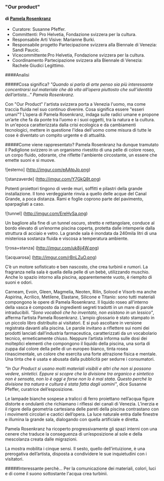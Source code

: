 ### "Our product"
#### di [Pamela Rosenkranz](http://www.artuner.com/artists/pamela-rosenkranz/)

- Curatore: Susanne Pfeffer.
- Committenti: Pro Helvetia, Fondazione svizzera per la cultura. 
- Responsabile Arti Visive: Marianne Burki.  
- Responsabile progetto Partecipazione svizzera alla Biennale di Venezia: Sandi Paucic. 
- Vicecommittente:Pro Helvetia, Fondazione svizzera per la cultura.
- Coordinamento Partecipazione svizzera alla Biennale di Venezia: Rachele Giudici Legittimo.

####Analisi 

#####Cosa significa?
*"Quando si parla di arte penso sia più interessante concentrarsi sul materiale che dà vita 
all’opera piuttosto che sull’identità dell’artista..." Pamela Rosenkranz.*

Con "Our Product" l'artista svizzera porta a Venezia l'uomo, ma come traccia fluida nel suo continuo divenire. 
Cosa significa essere "esseri umani"?
L’opera di Pamela Rosenkranz,  indaga sulle radici umane e propone un’arte che fa da ponte tra l’uomo e i suoi oggetti, tra la natura e la cultura.
In un'epoca caratterizzata dalla crisi ecologica e da cambiamenti tecnologici, mettere in questione l'idea dell'uomo come misura di tutte le cose è diventato un compito urgente e di attualità. 

#####Come viene rappresentato?
Pamela Rosenkranz ha dunque tramutato il Padiglione svizzero in un organismo rivestito di una pelle di colore roseo, un corpo fluido, odorante, che riflette l'ambiente circostante, un essere che emette suoni e si muove. 

![esterno] (http://imgur.com/eAAtpJp.png)

![stanzaverde] (http://imgur.com/Y7GkQ8t.png)

Potenti proiettori tingono di verde muri, soffitti e pilastri della grande installazione. Il tono verdeggiante rinvia a quello delle acque del Canal Grande, a poca distanza.
Rami e foglie coprono parte del pavimento, sparpagliati a caso.

![tunnel] (http://imgur.com/EreHySa.png)

Un bagliore alla fine di un tunnel oscuro, stretto e rettangolare, conduce al bordo elevato di un’enorme piscina coperta, protetta dalle intemperie dalla struttura di acciaio e vetro. La grande sala è inondata da 240mila litri di una misteriosa sostanza fluida e viscosa a temperatura ambiente.

![rosa+stanza] (http://imgur.com/uk8jj4W.png)

![acquarosa] (http://imgur.com/rBnLZuO.png)

C’è un motore sofisticato e ben nascosto, che crea turbinii e rumori. La fragranza nella sala è quella della pelle di un bebè, utilizzando muschio.
Anche lo spazio intorno alla piscina, apparentemente vuoto, è riempito di suoni e odori. 

Carneam, Evoin, Gleen, Magmelia, Neoten, Rilin, Solood e Visorb ma anche Aspirina, Acrilico, Metilene, Elastane, 
Silicone e Titanio: sono tutti materiali compongono le opere di Pamela Rosenkranz. 
Il liquido roseo all'interno della vasca è composto da ingredienti segreti tradotti in un mare di parole intraducibili.
*"Sono vocaboli che ho inventato, non esistono in un lessico"*, afferma l’artista Pamela Rosenkranz. 
L’ampio glossario è stato stampato in un piccolo libro distribuito ai visitatori. E si può ascoltare in versione registrata davanti alla piscina.
Le parole invitano a riflettere sui nomi dei prodotti lanciati dall’industria farmaceutica, caratterizzati da un vocabolario tecnico, ermeticamente chiuso.
Neppure l’artista informa sulle dosi dei molteplici elementi che compongono il liquido della piscina, una sorta di zuppa dal colore della pelle di un europeo bianco, tinta rosea rinascimentale, un colore che esercita una forte attrazione fisica e mentale.
Una tinta che è usata e abusata dalla pubblicità per sedurre i consumatori. 

*"In Our Product si usano molti materiali visibili e altri che non si possono vedere, sintetici. Eppure si scopre che la divisione tra organico e sintetico non è sensata, non lo è oggi e forse non lo è mai stata. Questo perché la divisione tra natura e cultura è stata fatta dagli uomini"*, dice Susanne Pfeffer, curatrice dell’esposizione.

Le lampade bianche sospese a tralicci di ferro proiettano nell’acqua figure distorte e ondulanti che richiamano i riflessi dei canali di Venezia. 
L’inerzia e il rigore della geometria cartesiana delle pareti della piscina contrastano con i movimenti circolari e caotici dell’opera.
La luce naturale entra dalle finestre e illumina la grande sala, dialogando con quella artificiale e diretta. 

Pamela Rosenkranz ha ricoperto progressivamente gli spazi interni con una cenere che traduce la conseguenza di un’esposizione al sole e della mescolanza creata dalle migrazioni.

La mostra mobilita i cinque sensi. Il sesto, quello dell’intuizione, è una prerogativa dell’artista, disposta a condividere le sue inquietudini con i visitatori.


#####Interessante perchè...
Per la comunicazione dei materiali, colori, luci e di come il suono sottostante l'acqua crea turbinii.








